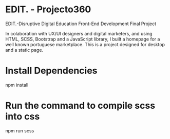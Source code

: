 # EDIT. - Projecto360

EDIT.-Disruptive Digital Education Front-End Development Final Project

In colaboration with UX/UI designers and digital marketers, and using HTML, SCSS, Bootstrap and a JavaScript library, I built a homepage for a well known portuguese marketplace. This is a project designed for desktop and a static page. 

# Install Dependencies

npm install

# Run the command to compile scss into css

npm run scss
